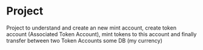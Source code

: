 # Project 

Project to understand and create an new mint account, create token account (Associated Token Account), mint tokens to this account and finally transfer between two Token Accounts some DB (my currency)